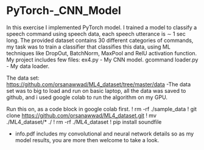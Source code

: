 # PyTorch-_CNN_Model

In this exercise I implemented PyTorch model.
I trained a model to classify a speech command using speech data, each speech utterance is ∼ 1 sec long.
The provided dataset contains 30 different categories of commands, my task was to train a classifier that classifies this data,
using ML techniques like DropOut, BatchNorm, MaxPool and RelU activation function.
My project includes few files:
ex4.py - My CNN model.
gcommand loader.py - My data loader.

The data set:
https://github.com/orsanawwad/ML4_dataset/tree/master/data -The data set was to big to load and run on basic laptop,
all the data was saved to github, and i used google colab to run the algorithm on my GPU. 

Run this on, as a code block in google colab first.
! rm -rf ./sample_data
! git clone https://github.com/orsanawwad/ML4_dataset.git
! mv ./ML4_dataset/* ./
! rm -rf ./ML4_dataset
! pip install soundfile

* info.pdf includes my convolutional and neural network details so as my model results, you are more then welcome to take a look.

